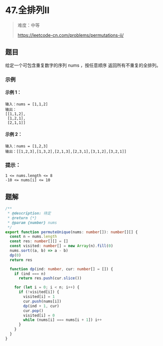 # 47.全排列II

> 难度：中等
>
> https://leetcode-cn.com/problems/permutations-ii/

## 题目

给定一个可包含重复数字的序列 nums ，按任意顺序 返回所有不重复的全排列。

### 示例

#### 示例 1：

```
输入：nums = [1,1,2]
输出：
[[1,1,2],
 [1,2,1],
 [2,1,1]]
```

#### 示例 2：

```
输入：nums = [1,2,3]
输出：[[1,2,3],[1,3,2],[2,1,3],[2,3,1],[3,1,2],[3,2,1]]
```

### 提示：

```
1 <= nums.length <= 8
-10 <= nums[i] <= 10
```

## 题解

```ts
/**
 * @description: 待定
 * @return {*}
 * @param {number} nums
 */
export function permuteUnique(nums: number[]): number[][] {
  const n = nums.length
  const res: number[][] = []
  const visited: number[] = new Array(n).fill(0)
  nums.sort((a, b) => a - b)
  dp(0)
  return res

  function dp(ind: number, cur: number[] = []) {
    if (ind === n)
      return res.push(cur.slice())

    for (let i = 0; i < n; i++) {
      if (!visited[i]) {
        visited[i] = 1
        cur.push(nums[i])
        dp(ind + 1, cur)
        cur.pop()
        visited[i] = 0
        while (nums[i] === nums[i + 1]) i++
      }
    }
  }
}
```
